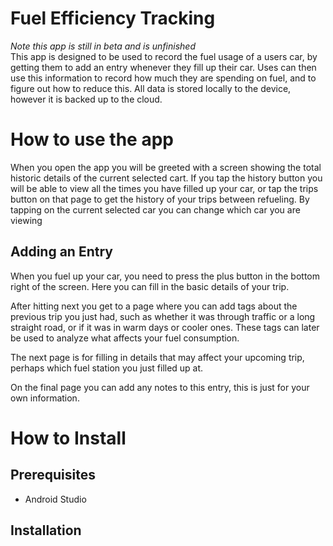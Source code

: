 # Fuel Efficiency Tracking
*Note this app is still in beta and is unfinished* <br/>
This app is designed to be used to record the fuel usage of a users car, by getting them to add an entry whenever they fill up their car. Uses can then use this information to record how much they are spending on fuel, and to figure out how to reduce this.
All data is stored locally to the device, however it is backed up to the cloud.

# How to use the app
When you open the app you will be greeted with a screen showing the total historic details of the current selected cart. If you tap the history button you will be able to view all the times you have filled up your car, or tap the trips button on that page to get the history of your trips between refueling. By tapping on the current selected car you can change which car you are viewing

## Adding an Entry
When you fuel up your car, you need to press the plus button in the bottom right of the screen. Here you can fill in the basic details of your trip.

After hitting next you get to a page where you can add tags about the previous trip you just had, such as whether it was through traffic or a long straight road, or if it was in warm days or cooler ones. These tags can later be used to analyze what affects your fuel consumption.

The next page is for filling in details that may affect your upcoming trip, perhaps which fuel station you just filled up at.

On the final page you can add any notes to this entry, this is just for your own information.

# How to Install

## Prerequisites
 - Android Studio

## Installation

